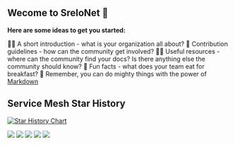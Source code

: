 ## Wecome to  SreIoNet 👋



**Here are some ideas to get you started:**

🙋‍♀️ A short introduction - what is your organization all about?
🌈 Contribution guidelines - how can the community get involved?
👩‍💻 Useful resources - where can the community find your docs? Is there anything else the community should know?
🍿 Fun facts - what does your team eat for breakfast?
🧙 Remember, you can do mighty things with the power of [Markdown](https://docs.github.com/github/writing-on-github/getting-started-with-writing-and-formatting-on-github/basic-writing-and-formatting-syntax)

## Service Mesh Star History

[![Star History Chart](https://api.star-history.com/svg?repos=istio/istio,envoyproxy/envoy,linkerd/linkerd,mosn/layotto,mosn/mosn,apache/apisix&type=Date)](https://star-history.com/#istio/istio&envoyproxy/envoy&linkerd/linkerd&mosn/layotto&mosn/mosn&apache/apisix&Date)

![](https://badgen.net/github/stars/kbsonlong/devops.alongparty.cn)
![](https://badgen.net/github/forks/kbsonlong/devops.alongparty.cn)
![](https://badgen.net/github/issues/kbsonlong/devops.alongparty.cn)
![](https://badgen.net/github/status/kbsonlong/devops.alongparty.cn/gh-pages)
![](https://badgen.net/github/release/kbsonlong/devops.alongparty.cn)

